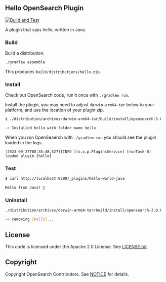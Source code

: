 ## Hello OpenSearch Plugin

[![Build and Test](https://github.com/dblock/opensearch-hello-plugin-java/actions/workflows/CI.yml/badge.svg)](https://github.com/dblock/opensearch-hello-plugin-java/actions/workflows/CI.yml)

A plugin that says hello, written in Java.

### Build

Build a distribution.

```sh
./gradlew assemble
```

This produces `build/distributions/hello.zip`.

### Install

Check out OpenSearch code, run it once with `./gradlew run`.

Install the plugin, you may need to adjust `darwin-arm64-tar` below to your platform, and use the location of your plugin zip.

```sh
$ ./distribution/archives/darwin-arm64-tar/build/install/opensearch-3.0.0-SNAPSHOT/bin/opensearch-plugin install file:///Users/dblock/source/opensearch-project/opensearch-hello-plugin-java/build/distributions/hello.zip

-> Installed hello with folder name hello
```

When you run OpenSeaerch with `./gradlew run` you should see the plugin loaded in the logs.

```
[2023-09-27T08:35:48,627][INFO ][o.o.p.PluginsService] [runTask-0] loaded plugin [hello]
```

### Test

```sh
$ curl http://localhost:9200/_plugins/hello-world-java

Hello from Java! 👋
```

### Uninstall

```sh
./distribution/archives/darwin-arm64-tar/build/install/opensearch-3.0.0-SNAPSHOT/bin/opensearch-plugin remove hello

-> removing [hello]...
```

## License

This code is licensed under the Apache 2.0 License. See [LICENSE.txt](LICENSE.txt).

## Copyright

Copyright OpenSearch Contributors. See [NOTICE](NOTICE.txt) for details.
